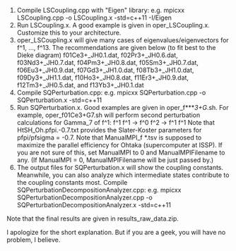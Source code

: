 1. Compile LSCoupling.cpp with "Eigen" library: e.g. mpicxx LSCoupling.cpp -o LSCoupling.x -std=c++11 -I/Eigen
2. Run LSCoupling.x. A good example is given in oper_LSCoupling.x. Customize this to your architecture.
3. oper_LSCoupling.x will give many cases of eigenvalues/eigenvectors for f^1, ..., f^13.
   The recommendations are given below (to fit best to the Dieke diagram)
   f01Ce3+_JH0.1.dat,
   f02Pr3+_JH0.6.dat,
   f03Nd3+_JH0.7.dat,
   f04Pm3+_JH0.8.dat,
   f05Sm3+_JH0.7.dat,
   f06Eu3+_JH0.9.dat,
   f07Gd3+_JH1.0.dat,
   f08Tb3+_JH1.0.dat,
   f09Dy3+_JH1.1.dat,
   f10Ho3+_JH0.8.dat,
   f11Er3+_JH0.9.dat,
   f12Tm3+_JH0.5.dat, and
   f13Yb3+_JH0.1.dat
4. Compile SQPerturbation.cpp: e.g. mpicxx SQPerturbation.cpp -o SQPerturbation.x -std=c++11
5. Run SQPerturbation.x. Good examples are given in oper_f****3+G*.sh.
   For example, oper_f01Ce3+G7.sh will perform second perturbation calculations for Gamma_7 of f^1: f^1 f^1 -> f^0 f^2 -> f^1 f^1
   Note that HtSH_Oh.pfpi.-0.7.txt provides the Slater-Koster parameters for pfpi/pfsigma = -0.7.
   Note that ManualMPI_f *.tsv is supposed to maximize the parallel efficiency for Ohtaka (supercomputer at ISSP). If you are not sure of this, set ManualMPI to 0 and ManualMPIFilename to any. (If ManualMPI = 0, ManualMPIFilename will be just passed by.)
7. The output files for SQPerturbation.x will show the coupling constants. Meanwhile, you can also analyze which intermediate states contribute to the coupling constants most.
   Compile SQPerturbationDecompositionAnalyzer.cpp: e.g. mpicxx SQPerturbationDecompositionAnalyzer.cpp -o SQPerturbationDecompositionAnalyzer.x -std=c++11

Note that the final results are given in results_raw_data.zip.

I apologize for the short explanation. But if you are a geek, you will have no problem, I believe.
